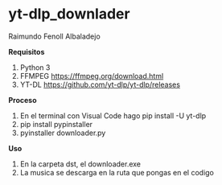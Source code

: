 # yt-dlp_downlader

Raimundo Fenoll Albaladejo

**Requisitos**
1. Python 3
2. FFMPEG https://ffmpeg.org/download.html
3. YT-DL https://github.com/yt-dlp/yt-dlp/releases

**Proceso**
1. En el terminal con Visual Code hago pip install -U yt-dlp
2. pip install pypinstaller
3. pyinstaller downloader.py

**Uso**
1. En la carpeta dst, el downloader.exe
2. La musica se descarga en la ruta que pongas en el codigo
